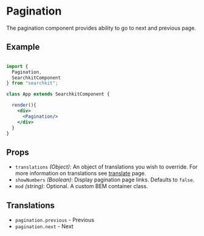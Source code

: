 # Pagination
The pagination component provides ability to go to next and previous page.

## Example

```jsx

import {
  Pagination,
  SearchkitComponent
} from "searchkit";

class App extends SearchkitComponent {

  render(){
    <div>
      <Pagination/>
    </div>
  }
}
```

## Props
- `translations` *(Object)*: An object of translations you wish to override. For more information on translations see [translate](../../core/Translate.md) page.
- `showNumbers` *(Boolean)*: Display pagination page links. Defaults to `false`.
- `mod` *(string)*: Optional. A custom BEM container class.

## Translations
- `pagination.previous` - Previous
- `pagination.next` - Next
